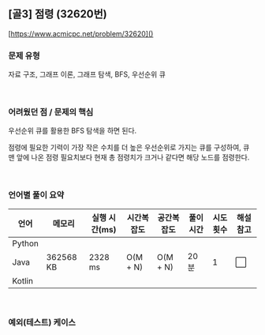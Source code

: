 ## [골3] 점령 (32620번)

[https://www.acmicpc.net/problem/32620]()

### 문제 유형

자료 구조, 그래프 이론, 그래프 탐색, BFS, 우선순위 큐

<br>

### 어려웠던 점 / 문제의 핵심

우선순위 큐를 활용한 BFS 탐색을 하면 된다.

점령에 필요한 기력이 가장 작은 수치를 더 높은 우선순위로 가지는 큐를 구성하여, 큐 맨 앞에 나온 점령 필요치보다 현재 총 점령치가 크거나 같다면 해당 노드를 점령한다.

<br>

### 언어별 풀이 요약

| 언어   | 메모리    | 실행 시간(ms) | 시간복잡도 | 공간복잡도 | 풀이 시간 | 시도 횟수 | 해설 참고            |
| ------ | --------- | ------------- | ---------- | ---------- | --------- | --------- | -------------------- |
| Python |           |               |            |            |           |           |                      |
| Java   | 362568 KB | 2328 ms       | O(M + N)   | O(M + N)   | 20분      | 1         | :white_large_square: |
| Kotlin |           |               |            |            |           |           |                      |

<br>

### 예외(테스트) 케이스

```
```

